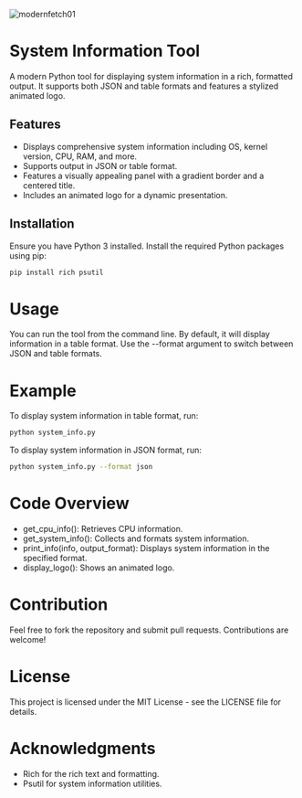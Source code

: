 ![modernfetch01](https://github.com/user-attachments/assets/ad28a005-2b3a-4834-a0c0-4c3b43c59abc)

# System Information Tool

A modern Python tool for displaying system information in a rich, formatted output. It supports both JSON and table formats and features a stylized animated logo.

## Features

- Displays comprehensive system information including OS, kernel version, CPU, RAM, and more.
- Supports output in JSON or table format.
- Features a visually appealing panel with a gradient border and a centered title.
- Includes an animated logo for a dynamic presentation.

## Installation

Ensure you have Python 3 installed. Install the required Python packages using pip:

```bash
pip install rich psutil
```

# Usage
You can run the tool from the command line. By default, it will display information in a table format. Use the --format argument to switch between JSON and table formats.

# Example
To display system information in table format, run:

```bash
python system_info.py
```
To display system information in JSON format, run:
```bash
python system_info.py --format json
```
# Code Overview
- get_cpu_info(): Retrieves CPU information.
- get_system_info(): Collects and formats system information.
- print_info(info, output_format): Displays system information in the specified format.
- display_logo(): Shows an animated logo.

# Contribution
Feel free to fork the repository and submit pull requests. Contributions are welcome!

# License
This project is licensed under the MIT License - see the LICENSE file for details.

# Acknowledgments
- Rich for the rich text and formatting.
- Psutil for system information utilities.






